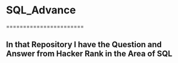 # SQL_Advance

=======================

## In that Repository I have the Question and Answer from Hacker Rank in the Area of SQL
